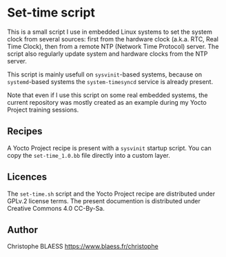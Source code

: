 # Set-time script

This is a small script I use in embedded Linux systems to set the system clock
from several sources: first from the hardware clock (a.k.a. RTC, Real Time
Clock), then from a remote NTP (Network Time Protocol) server. The script also
regularly update system and hardware clocks from the NTP server.

This script is mainly usefull on `sysvinit`-based systems, because on
`systemd`-based systems the `system-timesyncd` service is already present.

Note that even if I use this script on some real embedded systems, the current
repository was mostly created as an example during my Yocto Project training
sessions.


## Recipes

A Yocto Project recipe is present with a `sysvinit` startup script.
You can copy the `set-time_1.0.bb` file directly into a custom layer.


## Licences

The `set-time.sh` script and the Yocto Project recipe are distributed under
GPLv.2 license terms. The present documention is distributed under Creative
Commons 4.0 CC-By-Sa.


## Author

Christophe BLAESS 
https://www.blaess.fr/christophe

